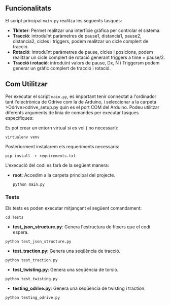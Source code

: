 

## Funcionalitats

El script principal `main.py` realitza les següents tasques:

- **TkInter**: Permet realitzar una interfície gràfica per controlar el sistema.
- **Tracció**: introduïnt paràmetres de pause1, distancia1, pause2, distancia2, cicles i triggers, podem realitzar un cicle complert de tracció.
- **Rotació**: introduïnt paràmetres de pause, cicles i posicions, podem realitzar un cicle complert de rotació generant triggers a time = pause/2.
- **Tracció i rotació**: introduïnt valors de pause, Dx, N i Triggersm podem generar un gràfic complert de tracció i rotació.

## Com Utilitzar

Per executar el script `main.py`, es important tenir connectat a l'ordinador tant l'electrònica de Odrive com la de Arduino, i seleccionar a la carpeta >Odrive>odrive_setup.py quin es el port COM del Arduino.
Podeu utilitzar diferents arguments de línia de comandes per executar tasques específiques:

Es pot crear un entorn virtual si es vol ( no necessari):
```
virtualenv venv
```

Posteriorment instalarem els requeriments necessaris:
```
pip install -r requirements.txt
```
L'execució del codi es farà de la següent manera:

- **root**: Accedim a la carpeta principal del projecte.
    ```
    python main.py
    ```

### Tests
Els tests es poden executar mitjançant el següent comandament:
```
cd Tests
```

- **test_json_structure.py**: Genera l'estructura de fitxers que el codi espera.
```
python test_json_structure.py
```
- **test_traction.py**: Genera una seqüència de tracció.
```
python test_traction.py
```

- **test_twisting.py**: Genera una seqüència de torsió.
```
python test_twisting.py
```

- **testing_odrive.py**: Genera una seqüència de twisting i traction.
```
python testing_odrive.py
```